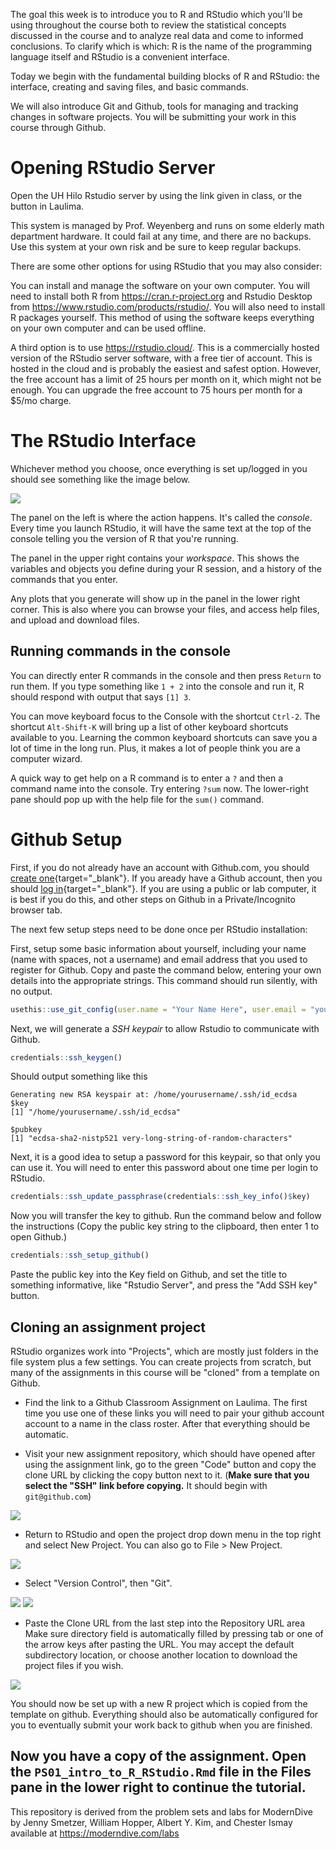 
The goal this week is to introduce you to R and RStudio which you'll be using throughout the course both to review the statistical concepts discussed in the  course and to analyze real data and come to informed conclusions. To clarify which is which: R is the name of the programming language itself and RStudio is a convenient interface. 

Today we begin with the fundamental building blocks of R and RStudio: the interface, creating and saving files, and basic commands.

We will also introduce Git and Github, tools for managing and tracking changes in software projects. You will be submitting your work in this course through Github.

# Opening RStudio Server

Open the UH Hilo Rstudio server by using the link given in class, or the button in Laulima.

This system is managed by Prof. Weyenberg and runs on some elderly math department hardware. It could fail at any time, and there are no backups. Use this system at your own risk and be sure to keep regular backups.

There are some other options for using RStudio that you may also consider:

You can install and manage the software on your own computer. You will need to install both R from https://cran.r-project.org and Rstudio Desktop from https://www.rstudio.com/products/rstudio/. You will also need to install R packages yourself. This method of using the software keeps everything on your own computer and can be used offline.

A third option is to use https://rstudio.cloud/. This is a commercially hosted version of the RStudio server software, with a free tier of account. This is hosted in the cloud and is probably the easiest and safest option. However, the free account has a limit of 25 hours per month on it, which might not be enough. You can upgrade the free account to 75 hours per month for a $5/mo charge.

# The RStudio Interface

Whichever method you choose, once everything is set up/logged in you should see something like the image below.

![](figures/Studio_opening.png)


The panel on the left is where the action happens. It's called the *console*.  Every time you launch RStudio, it will have the same text at the top of the  console telling you the version of R that you're running.

The panel in the upper right contains your *workspace*. This shows the variables and objects you define during your R session, and a history of the commands that you enter. 

Any plots that you generate will show up in the panel in the lower right corner.  This is also where you can browse your files, and access help files, and upload and download files. 

## Running commands in the console

You can directly enter R commands in the console and then press `Return` to run them. If you type something like `1 + 2` into the console and run it, R should respond with output that says `[1] 3`.

You can move keyboard focus to the Console with the shortcut `Ctrl-2`.  The shortcut `Alt-Shift-K` will bring up a list of other keyboard shortcuts available to you. Learning the common keyboard shortcuts can save you a lot of time in the long run. Plus, it makes a lot of people think you are a computer wizard.

A quick way to get help on a R command is to enter a `?` and then a command name into the console. Try entering `?sum` now. The lower-right pane should pop up with the help file for the `sum()` command.

# Github Setup

First, if you do not already have an account with Github.com, you should [create one](https://github.com/join){target="_blank"}. If you aready have a Github account, then you should [log in](https://github.com/login){target="_blank"}. If you are using a public or lab computer, it is best if you do this, and other steps on Github in a Private/Incognito browser tab.

The next few setup steps need to be done once per RStudio installation:

First, setup some basic information about yourself, including your name (name with spaces, not a username) and email address that you used to register for Github. Copy and paste the command below, entering your own details into the appropriate strings. This command should run silently, with no output.
```r
usethis::use_git_config(user.name = "Your Name Here", user.email = "your.email@example.com")
```

Next, we will generate a *SSH keypair* to allow Rstudio to communicate with Github.


```r
credentials::ssh_keygen()
```
Should output something like this
```
Generating new RSA keyspair at: /home/yourusername/.ssh/id_ecdsa
$key
[1] "/home/yourusername/.ssh/id_ecdsa"

$pubkey
[1] "ecdsa-sha2-nistp521 very-long-string-of-random-characters"
```

Next, it is a good idea to setup a password for this keypair, so that only you can use it. You will need to enter this password about one time per login to RStudio.
```r 
credentials::ssh_update_passphrase(credentials::ssh_key_info()$key)
```
Now you will transfer the key to github. Run the command below and follow the instructions (Copy the public key string to the clipboard, then enter 1 to open Github.)
```r
credentials::ssh_setup_github()
```

Paste the public key into the Key field on Github, and set the title to something informative, like "Rstudio Server", and press the "Add SSH key" button.


## Cloning an assignment project

RStudio organizes work into "Projects", which are mostly just folders in the file system plus a few settings. You can create projects from scratch, but many of the assignments in this course will be "cloned" from a template on Github. 

- Find the link to a Github Classroom Assignment on Laulima. The first time you use one of these links you will need to pair your github account account to a name in the class roster. After that everything should be automatic. 

- Visit your new assignment repository, which should have opened after using the assignment link, go to the green "Code" button and copy the clone URL by clicking the copy button next to it. (**Make sure that you select the "SSH" link before copying.** It should begin with `git@github.com`)

![](figures/copy-clone-link.png)

- Return to RStudio and open the project drop down menu in the top right and select New Project. You can also go to File > New Project.

![](figures/new-project.png)

- Select "Version Control", then "Git". 

![](figures/new-project-1.png)
![](figures/new-project-2.png)

- Paste the Clone URL from the last step into the Repository URL area Make sure directory field is automatically filled by pressing tab or one of the arrow keys after pasting the URL. You may accept the default subdirectory location, or choose another location to download the project files if you wish.

![](figures/new-project-3.png)

You should now be set up with a new R project which is copied from the template on github. Everything should also be automatically configured for you to eventually submit your work back to github when you are finished.

Now you have a copy of the assignment. Open the `PS01_intro_to_R_RStudio.Rmd` file in the **Files** pane in the lower right to continue the tutorial.
----

This repository is derived from the problem sets and labs for ModernDive by Jenny Smetzer, William Hopper, Albert Y. Kim, and Chester Ismay available at https://moderndive.com/labs

